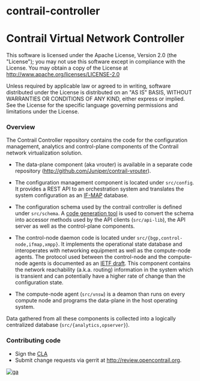 contrail-controller
====================

# Contrail Virtual Network Controller

This software is licensed under the Apache License, Version 2.0 (the "License");
you may not use this software except in compliance with the License.
You may obtain a copy of the License at http://www.apache.org/licenses/LICENSE-2.0

Unless required by applicable law or agreed to in writing, software
distributed under the License is distributed on an "AS IS" BASIS,
WITHOUT WARRANTIES OR CONDITIONS OF ANY KIND, either express or implied.
See the License for the specific language governing permissions and
limitations under the License.

### Overview

The Contrail Controller repository contains the code for the configuration management, analytics and control-plane components of the Contrail network virtualization solution.

* The data-plane component (aka vrouter) is available in a separate code repository (http://github.com/Juniper/contrail-vrouter).

* The configuration management component is located under `src/config`. It provides a REST API to an orchestration system and translates the system configuration as an [IF-MAP](http://www.trustedcomputinggroup.org/files/resource_files/2888CAD9-1A4B-B294-D0ED95712B121FEF/TNC_IFMAP_v2_1r15.pdf) database.
 
* The configuration schema used by the contrail controller is defined under `src/schema`. A [code generation tool](http://github.com/Juniper/contrail-generateds) is used to convert the schema into accessor methods used by the API clients (`src/api-lib`), the API server as well as the control-plane components.

* The control-node daemon code is located under `src/{bgp,control-node,ifmap,xmpp}`. It implements the operational state database and interoperates with networking equipment as well as the compute-node agents. The protocol used between the control-node and the compute-node agents is documented as an [IETF draft](http://tools.ietf.org/html/draft-ietf-l3vpn-end-system-01). This component contains the network reachability (a.k.a. routing) information in the system which is transient and can potentially have a higher rate of change than the configuration state.

* The compute-node agent (`src/vnsw`) is a deamon than runs on every
  compute node and programs the data-plane in the host operating system.

Data gathered from all these components is collected into a logically centralized database (`src/{analytics,opserver}`).

### Contributing code
* Sign the [CLA](https://na2.docusign.net/Member/PowerFormSigning.aspx?PowerFormId=cf81ffe2-5694-4ad8-9d92-334fc57a8a7c)
* Submit change requests via gerrit at http://review.opencontrail.org.

[![ga](https://www.google-analytics.com/__utm.gif?utmac=UA-44166833-1&utmp=contrail-controller%2FREADME.md&utmdt=README.md)](https://www.google-analytics.com)
